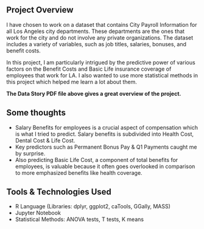 ## Project Overview 
I have chosen to work on a dataset that contains City Payroll Information for all Los Angeles city departments. These departments are the ones that work for the city and do not involve any private organizations. The dataset includes a variety of variables, such as job titles, salaries, bonuses, and benefit costs. 

In this project, I am particularly intrigued by the predictive power of various factors on the Benefit Costs and Basic Life insurance coverage of employees that work for LA. I also wanted to use more statistical methods in this project which helped me learn a lot about them.

**The Data Story PDF file above gives a great overview of the project.**


## Some thoughts
* Salary Benefits for employees is a crucial aspect of compensation which is what I tried to predict. Salary benefits is subdivided into Health Cost, Dental Cost & Life Cost.
* Key predictors such as Permanent Bonus Pay & Q1 Payments caught me by surprise.
* Also predicting Basic Life Cost, a component of total benefits for employees, is valuable because it often goes overlooked in comparison to more emphasized benefits like health coverage.


## Tools & Technologies Used
* R Language (Libraries: dplyr, ggplot2, caTools, GGally, MASS)
* Jupyter Notebook
* Statistical Methods: ANOVA tests, T tests, K means
